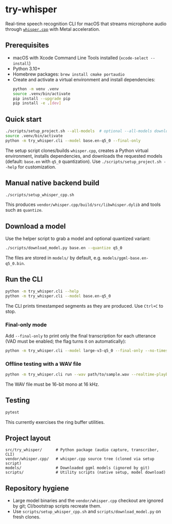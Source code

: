 # try-whisper

Real-time speech recognition CLI for macOS that streams microphone audio through [`whisper.cpp`](https://github.com/ggerganov/whisper.cpp) with Metal acceleration.

## Prerequisites

- macOS with Xcode Command Line Tools installed (`xcode-select --install`)
- Python 3.10+
- Homebrew packages: `brew install cmake portaudio`
- Create and activate a virtual environment and install dependencies:
  ```bash
  python -m venv .venv
  source .venv/bin/activate
  pip install --upgrade pip
  pip install -e .[dev]
  ```

## Quick start

```bash
./scripts/setup_project.sh --all-models  # optional --all-models downloads every ggml variant
source .venv/bin/activate
python -m try_whisper.cli --model base.en-q5_0 --final-only
```

The setup script clones/builds `whisper.cpp`, creates a Python virtual environment, installs dependencies, and downloads the requested models (default: `base.en` with `q5_0` quantization). Use `./scripts/setup_project.sh --help` for customization.

## Manual native backend build

```bash
./scripts/setup_whisper_cpp.sh
```

This produces `vendor/whisper.cpp/build/src/libwhisper.dylib` and tools such as `quantize`.

## Download a model

Use the helper script to grab a model and optional quantized variant:

```bash
./scripts/download_model.py base.en --quantize q5_0
```

The files are stored in `models/` by default, e.g. `models/ggml-base.en-q5_0.bin`.

## Run the CLI

```bash
python -m try_whisper.cli --help
python -m try_whisper.cli --model base.en-q5_0
```

The CLI prints timestamped segments as they are produced. Use `Ctrl+C` to stop.

### Final-only mode

Add `--final-only` to print only the final transcription for each utterance (VAD must be enabled; the flag turns it on automatically):

```bash
python -m try_whisper.cli --model large-v3-q5_0 --final-only --no-timestamps
```

### Offline testing with a WAV file

```bash
python -m try_whisper.cli run --wav path/to/sample.wav --realtime-playback
```

The WAV file must be 16-bit mono at 16 kHz.

## Testing

```bash
pytest
```

This currently exercises the ring buffer utilities.

## Project layout

```
src/try_whisper/      # Python package (audio capture, transcriber, CLI)
vendor/whisper.cpp/   # whisper.cpp source tree (cloned via setup script)
models/               # Downloaded ggml models (ignored by git)
scripts/              # Utility scripts (native setup, model download)
```

## Repository hygiene

- Large model binaries and the `vendor/whisper.cpp` checkout are ignored by git; CI/bootstrap scripts recreate them.
- Use `scripts/setup_whisper_cpp.sh` and `scripts/download_model.py` on fresh clones.
